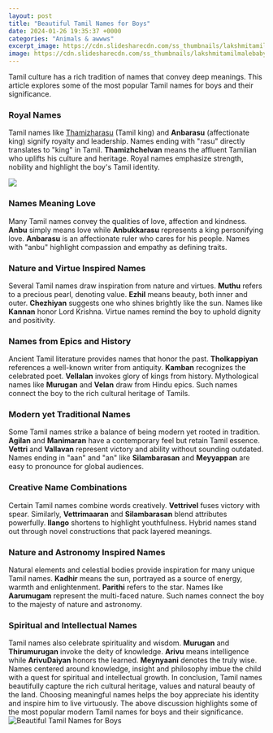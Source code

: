 ```yaml
---
layout: post
title: "Beautiful Tamil Names for Boys"
date: 2024-01-26 19:35:37 +0000
categories: "Animals & awwws"
excerpt_image: https://cdn.slidesharecdn.com/ss_thumbnails/lakshmitamilmalebabynames-111221072308-phpapp01-thumbnail-4.jpg?cb=1324452397
image: https://cdn.slidesharecdn.com/ss_thumbnails/lakshmitamilmalebabynames-111221072308-phpapp01-thumbnail-4.jpg?cb=1324452397
---
```


Tamil culture has a rich tradition of names that convey deep meanings. This article explores some of the most popular Tamil names for boys and their significance.
### Royal Names
Tamil names like [Thamizharasu](https://store.fi.io.vn/womens-cute-but-psycho-bae-darling-crazy-girlfriend-t-shirt/women&) (Tamil king) and **Anbarasu** (affectionate king) signify royalty and leadership. Names ending with "rasu" directly translates to "king" in Tamil. **Thamizhchelvan** means the affluent Tamilian who uplifts his culture and heritage. Royal names emphasize strength, nobility and highlight the boy's Tamil identity. 

![](https://cdn.exoticindia.com/books-2019/mzf563h.jpg)
### Names Meaning Love
Many Tamil names convey the qualities of love, affection and kindness. **Anbu** simply means love while **Anbukkarasu** represents a king personifying love. **Anbarasu** is an affectionate ruler who cares for his people. Names with "anbu" highlight compassion and empathy as defining traits. 
### Nature and Virtue Inspired Names
Several Tamil names draw inspiration from nature and virtues. **Muthu** refers to a precious pearl, denoting value. **Ezhil** means beauty, both inner and outer. **Chezhiyan** suggests one who shines brightly like the sun. Names like **Kannan** honor Lord Krishna. Virtue names remind the boy to uphold dignity and positivity.
### Names from Epics and History  
Ancient Tamil literature provides names that honor the past. **Tholkappiyan** references a well-known writer from antiquity. **Kamban** recognizes the celebrated poet. **Vellalan** invokes glory of kings from history. Mythological names like **Murugan** and **Velan** draw from Hindu epics. Such names connect the boy to the rich cultural heritage of Tamils.
### Modern yet Traditional Names
Some Tamil names strike a balance of being modern yet rooted in tradition. **Agilan** and **Manimaran** have a contemporary feel but retain Tamil essence. **Vettri** and **Vallavan** represent victory and ability without sounding outdated. Names ending in "aan" and "an" like **Silambarasan** and **Meyyappan** are easy to pronounce for global audiences. 
### Creative Name Combinations
Certain Tamil names combine words creatively. **Vettrivel** fuses victory with spear. Similarly, **Vettrimaaran** and **Silambarasan** blend attributes powerfully. **Ilango** shortens to highlight youthfulness. Hybrid names stand out through novel constructions that pack layered meanings.
### Nature and Astronomy Inspired Names 
Natural elements and celestial bodies provide inspiration for many unique Tamil names. **Kadhir** means the sun, portrayed as a source of energy, warmth and enlightenment. **Parithi** refers to the star. Names like **Aarumugam** represent the multi-faced nature. Such names connect the boy to the majesty of nature and astronomy.
### Spiritual and Intellectual Names
Tamil names also celebrate spirituality and wisdom. **Murugan** and **Thirumurugan** invoke the deity of knowledge. **Arivu** means intelligence while **ArivuDaiyan** honors the learned. **Meynyaani** denotes the truly wise. Names centered around knowledge, insight and philosophy imbue the child with a quest for spiritual and intellectual growth.
In conclusion, Tamil names beautifully capture the rich cultural heritage, values and natural beauty of the land. Choosing meaningful names helps the boy appreciate his identity and inspire him to live virtuously. The above discussion highlights some of the most popular modern Tamil names for boys and their significance.
![Beautiful Tamil Names for Boys](https://cdn.slidesharecdn.com/ss_thumbnails/lakshmitamilmalebabynames-111221072308-phpapp01-thumbnail-4.jpg?cb=1324452397)